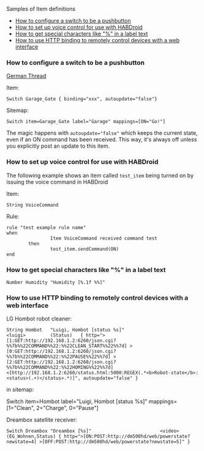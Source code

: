 Samples of Item definitions
* [How to configure a switch to be a pushbutton](Samples-Item-Definitions#how-to-configure-a-switch-to-be-a-pushbutton)
* [How to set up voice control for use with HABDroid](Samples-Item-Definitions#how-to-set-up-voice-control-for-use-with-habdroid)
* [How to get special characters like "%" in a label text](Samples-Item-Definitions#how-to-get-special-characters-like--in-a-label-text)
* [How to use HTTP binding to remotely control devices with a web interface](Samples-Item-Definitions#how-to-use-HTTP-binding)


### How to configure a switch to be a pushbutton

[German Thread](http://knx-user-forum.de/openhab/27123-einfacher-taster-openhab.html)

Item:

    Switch Garage_Gate { binding="xxx", autoupdate="false"}

Sitemap:

    Switch item=Garage_Gate label="Garage" mappings=[ON="Go!"]
The magic happens with `autoupdate="false"` which keeps the current state, even if an ON command has been received. This way, it's always off unless you explicitly post an update to this item.


### How to set up voice control for use with HABDroid
The following example shows an item called `test_item` being turned on by issuing the voice command in HABDroid

Item:

    String VoiceCommand

Rule:

    rule "test example rule name"
    when
                    Item VoiceCommand received command test
            then
                    test_item.sendCommand(ON)
    end

### How to get special characters like "%" in a label text

    Number Humidity "Humidity [%.1f %%]"

### How to use HTTP binding to remotely control devices with a web interface

LG Hombot robot cleaner:

``String Hombot   "Luigi, Hombot [status %s]"                     <luigi>         (Status)   { http=">[1:GET:http://192.168.1.2:6260/json.cgi?%%7b%%22COMMAND%%22:%%22CLEAN_START%%22%%7d] >[0:GET:http://192.168.1.2:6260/json.cgi?%%7b%%22COMMAND%%22:%%22PAUSE%%22%%7d] >[2:GET:http://192.168.1.2:6260/json.cgi?%%7b%%22COMMAND%%22:%%22HOMING%%22%%7d] <[http://192.168.1.2:6260/status.html:5000:REGEX(.*<b>Robot-state</b>: <status>(.+)</status>.*)]", autoupdate="false" }``

in sitemap:

Switch item=Hombot label="Luigi, Hombot [status %s]" mappings=[1="Clean", 2="Charge", 0="Pause"]


Dreambox satellite receiver:

``Switch Dreambox "Dreambox [%s]"                         <video>         (EG_Wohnen,Status) { http=">[ON:POST:http://dm500hd/web/powerstate?newstate=4] >[OFF:POST:http://dm500hd/web/powerstate?newstate=5]" }``
